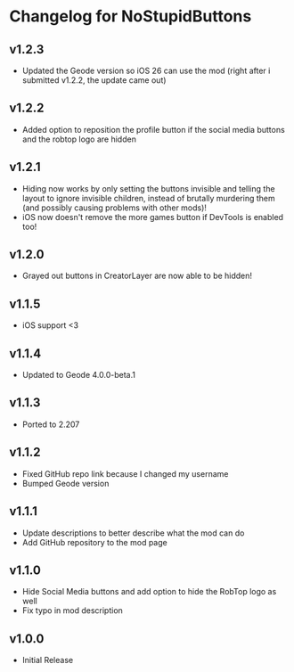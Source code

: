 # Changelog for NoStupidButtons

## v1.2.3
- Updated the Geode version so iOS 26 can use the mod (right after i submitted v1.2.2, the update came out)

## v1.2.2
- Added option to reposition the profile button if the social media buttons and the robtop logo are hidden

## v1.2.1
- Hiding now works by <cg>only setting the buttons invisible and telling the layout to ignore invisible children</c>, instead of <cr>brutally murdering them</c> (and possibly causing problems with other mods)!
- iOS now doesn't remove the more games button if DevTools is enabled too!

## v1.2.0
- Grayed out buttons in CreatorLayer are now able to be hidden!

## v1.1.5
- iOS support <3

## v1.1.4
- Updated to Geode 4.0.0-beta.1
  
## v1.1.3
- Ported to 2.207

## v1.1.2
- Fixed <cb>GitHub repo</c> link <cy>because I changed my username</c>
- Bumped <cj>Geode version</c>

## v1.1.1
- Update <cb>descriptions</c> to better describe what the mod can do
- Add <cg>GitHub repository</c> to the mod page

## v1.1.0
- Hide <cy>Social Media</c> buttons and add option to hide the <co>RobTop</c> logo as well
- Fix <cr>typo</c> in mod description

## v1.0.0
- <cg>Initial Release</c>